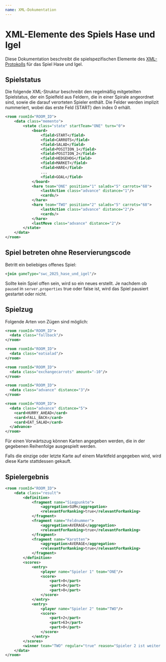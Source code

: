 ```yaml
---
name: XML-Dokumentation
---
```


# XML-Elemente des Spiels Hase und Igel

Diese Dokumentation beschreibt die spielspezifischen Elemente des [XML-Protokolls](/xml/protokoll)
für das Spiel Hase und Igel.

## Spielstatus

Die folgende XML-Struktur beschreibt den regelmäßig mitgeteilten Spielstatus,
der ein Spielfeld aus Feldern, die in einer Spirale angeordnet sind,
sowie die darauf verorteten Spieler enthält.
Die Felder werden implizit nummeriert,
wobei das erste Feld (START) den index 0 erhält.

```xml
<room roomId="ROOM_ID">
    <data class="memento">
        <state class="state" startTeam="ONE" turn="0">
            <board>
                <field>START</field>
                <field>CARROTS</field>
                <field>SALAD</field>
                <field>POSITION_1</field>
                <field>POSITION_2</field>
                <field>HEDGEHOG</field>
                <field>MARKET</field>
                <field>HARE</field>
                ...
                <field>GOAL</field>
            </board>
            <hare team="ONE" position="1" salads="5" carrots="68">
                <lastAction class="advance" distance="1"/>
                <cards/>
            </hare>
            <hare team="TWO" position="2" salads="5" carrots="68">
                <lastAction class="advance" distance="2"/>
                <cards/>
            </hare>
            <lastMove class="advance" distance="2"/>
        </state>
    </data>
</room>
```

## Spiel betreten ohne Reservierungscode

Betritt ein beliebiges offenes Spiel:

```xml
<join gameType="swc_2025_hase_und_igel"/>
```

Sollte kein Spiel offen sein, wird so ein neues erstellt.
Je nachdem ob `paused` in `server.properties` true oder false ist,
wird das Spiel pausiert gestartet oder nicht.

## Spielzug

Folgende Arten von Zügen sind möglich:

```xml
<room roomId="ROOM_ID">
  <data class="fallback"/>
</room>
```

```xml
<room roomId="ROOM_ID">
  <data class="eatsalad"/>
</room>
```

```xml
<room roomId="ROOM_ID">
  <data class="exchangecarrots" amount="-10"/>
</room>
```

```xml
<room roomId="ROOM_ID">
  <data class="advance" distance="3"/>
</room>
```

```xml
<room roomId="ROOM_ID">
  <data class="advance" distance="5">
    <card>HURRY_AHEAD</card>
    <card>FALL_BACK</card>
    <card>EAT_SALAD</card>
  </advance>
</room>
```

Für einen Vorwärtszug können Karten angegeben werden, 
die in der gegebenen Reihenfolge ausgespielt werden.

Falls die einzige oder letzte Karte auf einem Marktfeld angegeben wird,
wird diese Karte stattdessen gekauft.

## Spielergebnis

```xml
<room roomId="ROOM_ID">
    <data class="result">
        <definition>
            <fragment name="Siegpunkte">
                <aggregation>SUM</aggregation>
                <relevantForRanking>true</relevantForRanking>
            </fragment>
            <fragment name="Feldnummer">
                <aggregation>AVERAGE</aggregation>
                <relevantForRanking>true</relevantForRanking>
            </fragment>
            <fragment name="Karotten">
                <aggregation>AVERAGE</aggregation>
                <relevantForRanking>true</relevantForRanking>
            </fragment>
        </definition>
        <scores>
            <entry>
                <player name="Spieler 1" team="ONE"/>
                <score>
                    <part>0</part>
                    <part>0</part>
                    <part>0</part>
                </score>
            </entry>
            <entry>
                <player name="Spieler 2" team="TWO"/>
                <score>
                    <part>2</part>
                    <part>63</part>
                    <part>0</part>
                </score>
            </entry>
        </scores>
        <winner team="TWO" regular="true" reason="Spieler 2 ist weiter vorne."/>
    </data>
</room>
```

